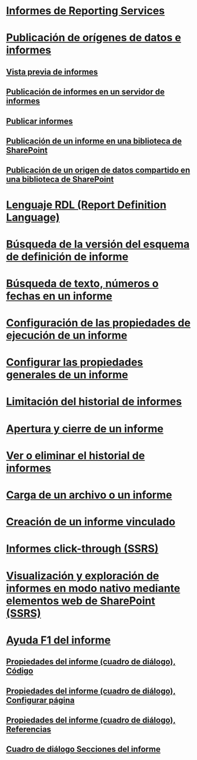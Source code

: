 # [Informes de Reporting Services](reporting-services-reports-ssrs.md)
# [Publicación de orígenes de datos e informes](publishing-data-sources-and-reports.md)
## [Vista previa de informes](previewing-reports.md)
## [Publicación de informes en un servidor de informes](publishing-reports-to-a-report-server.md)
## [Publicar informes](../publish-reports.md)
## [Publicación de un informe en una biblioteca de SharePoint](publish-a-report-to-a-sharepoint-library.md)
## [Publicación de un origen de datos compartido en una biblioteca de SharePoint](publish-a-shared-data-source-to-a-sharepoint-library.md)
# [Lenguaje RDL (Report Definition Language)](report-definition-language-ssrs.md)
# [Búsqueda de la versión del esquema de definición de informe](find-the-report-definition-schema-version-ssrs.md)
# [Búsqueda de texto, números o fechas en un informe](find-text-numbers-or-dates-in-a-report.md)
# [Configuración de las propiedades de ejecución de un informe](configure-execution-properties-for-a-report-report-manager.md)
# [Configurar las propiedades generales de un informe](../configure-general-properties-for-a-report-report-manager.md)
# [Limitación del historial de informes](limit-report-history-report-manager.md)
# [Apertura y cierre de un informe](open-and-close-a-report-report-manager.md)
# [Ver o eliminar el historial de informes](../view-or-delete-report-history-report-manager.md)
# [Carga de un archivo o un informe](upload-a-file-or-report-report-manager.md)
# [Creación de un informe vinculado](create-a-linked-report.md)
# [Informes click-through (SSRS)](clickthrough-reports-ssrs.md)
# [Visualización y exploración de informes en modo nativo mediante elementos web de SharePoint (SSRS)](view-and-explore-native-mode-reports-using-sharepoint-web-parts-ssrs.md)
# [Ayuda F1 del informe](../report-f1-help.md)
## [Propiedades del informe (cuadro de diálogo), Código](../report-properties-dialog-box-code.md)
## [Propiedades del informe (cuadro de diálogo), Configurar página](../report-properties-dialog-box-page-setup.md)
## [Propiedades del informe (cuadro de diálogo), Referencias](../report-properties-dialog-box-references.md)
## [Cuadro de diálogo Secciones del informe](../report-sections-dialog-box.md)

